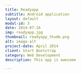 ```yaml
---
title: Readyapp
subtitle: Android application
layout: default
modal-id: 3
date: 2014-07-16
img: readyapp.jpg
thumbnail: readyapp_thumb.png
alt: image-alt
project-date: April 2014
client: Start Bootstrap
category: Web Development
description: This app is awesome

---
```

